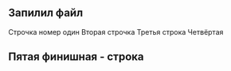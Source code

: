 ## Запилил файл
Строчка номер один
Вторая строчка 
Третья строка
Четвёртая
## Пятая финишная - строка